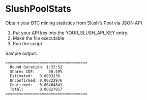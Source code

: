 SlushPoolStats
==============

Obtain your BTC mining statistics from Slush's Pool via JSON API

1. Put your API key into the YOUR_SLUSH_API_KEY entry.
2. Make the file executable
3. Run the script

Sample output:
    
    ====================================
      Round Duration: 1:37:52
      Shares CDF:      58.49%
      Estimated:   0.0003236
      Unconfirmed: 0.00222976
      Confirmed:   0.00404841
      Total:       0.00627817
    ====================================

